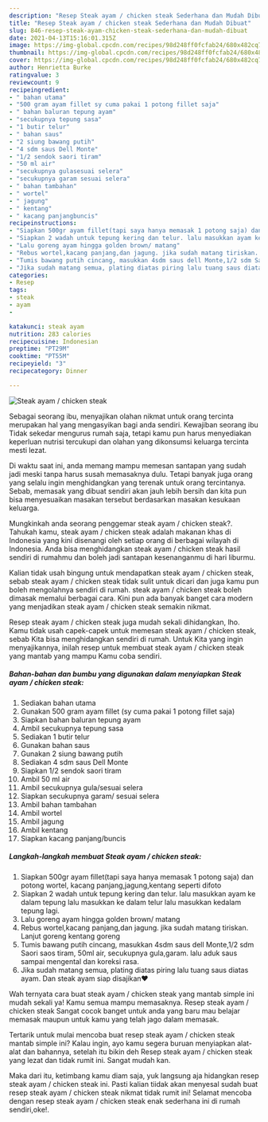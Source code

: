 ```yaml
---
description: "Resep Steak ayam / chicken steak Sederhana dan Mudah Dibuat"
title: "Resep Steak ayam / chicken steak Sederhana dan Mudah Dibuat"
slug: 846-resep-steak-ayam-chicken-steak-sederhana-dan-mudah-dibuat
date: 2021-04-13T15:16:01.315Z
image: https://img-global.cpcdn.com/recipes/98d248ff0fcfab24/680x482cq70/steak-ayam-chicken-steak-foto-resep-utama.jpg
thumbnail: https://img-global.cpcdn.com/recipes/98d248ff0fcfab24/680x482cq70/steak-ayam-chicken-steak-foto-resep-utama.jpg
cover: https://img-global.cpcdn.com/recipes/98d248ff0fcfab24/680x482cq70/steak-ayam-chicken-steak-foto-resep-utama.jpg
author: Henrietta Burke
ratingvalue: 3
reviewcount: 9
recipeingredient:
- " bahan utama"
- "500 gram ayam fillet sy cuma pakai 1 potong fillet saja"
- " bahan baluran tepung ayam"
- "secukupnya tepung sasa"
- "1 butir telur"
- " bahan saus"
- "2 siung bawang putih"
- "4 sdm saus Dell Monte"
- "1/2 sendok saori tiram"
- "50 ml air"
- "secukupnya gulasesuai selera"
- "secukupnya garam sesuai selera"
- " bahan tambahan"
- " wortel"
- " jagung"
- " kentang"
- " kacang panjangbuncis"
recipeinstructions:
- "Siapkan 500gr ayam fillet(tapi saya hanya memasak 1 potong saja) dan potong wortel, kacang panjang,jagung,kentang seperti difoto"
- "Siapkan 2 wadah untuk tepung kering dan telur. lalu masukkan ayam ke dalam tepung lalu masukkan ke dalam telur lalu masukkan kedalam tepung lagi."
- "Lalu goreng ayam hingga golden brown/ matang"
- "Rebus wortel,kacang panjang,dan jagung. jika sudah matang tiriskan. Lanjut goreng kentang goreng"
- "Tumis bawang putih cincang, masukkan 4sdm saus dell Monte,1/2 sdm Saori saos tiram, 50ml air, secukupnya gula,garam. lalu aduk saus sampai mengental dan koreksi rasa."
- "Jika sudah matang semua, plating diatas piring lalu tuang saus diatas ayam. Dan steak ayam siap disajikan❤️"
categories:
- Resep
tags:
- steak
- ayam
- 

katakunci: steak ayam  
nutrition: 283 calories
recipecuisine: Indonesian
preptime: "PT29M"
cooktime: "PT55M"
recipeyield: "3"
recipecategory: Dinner

---
```



![Steak ayam / chicken steak](https://img-global.cpcdn.com/recipes/98d248ff0fcfab24/680x482cq70/steak-ayam-chicken-steak-foto-resep-utama.jpg)

Sebagai seorang ibu, menyajikan olahan nikmat untuk orang tercinta merupakan hal yang mengasyikan bagi anda sendiri. Kewajiban seorang ibu Tidak sekedar mengurus rumah saja, tetapi kamu pun harus menyediakan keperluan nutrisi tercukupi dan olahan yang dikonsumsi keluarga tercinta mesti lezat.

Di waktu  saat ini, anda memang mampu memesan santapan yang sudah jadi meski tanpa harus susah memasaknya dulu. Tetapi banyak juga orang yang selalu ingin menghidangkan yang terenak untuk orang tercintanya. Sebab, memasak yang dibuat sendiri akan jauh lebih bersih dan kita pun bisa menyesuaikan masakan tersebut berdasarkan masakan kesukaan keluarga. 



Mungkinkah anda seorang penggemar steak ayam / chicken steak?. Tahukah kamu, steak ayam / chicken steak adalah makanan khas di Indonesia yang kini disenangi oleh setiap orang di berbagai wilayah di Indonesia. Anda bisa menghidangkan steak ayam / chicken steak hasil sendiri di rumahmu dan boleh jadi santapan kesenanganmu di hari liburmu.

Kalian tidak usah bingung untuk mendapatkan steak ayam / chicken steak, sebab steak ayam / chicken steak tidak sulit untuk dicari dan juga kamu pun boleh mengolahnya sendiri di rumah. steak ayam / chicken steak boleh dimasak memalui berbagai cara. Kini pun ada banyak banget cara modern yang menjadikan steak ayam / chicken steak semakin nikmat.

Resep steak ayam / chicken steak juga mudah sekali dihidangkan, lho. Kamu tidak usah capek-capek untuk memesan steak ayam / chicken steak, sebab Kita bisa menghidangkan sendiri di rumah. Untuk Kita yang ingin menyajikannya, inilah resep untuk membuat steak ayam / chicken steak yang mantab yang mampu Kamu coba sendiri.

<!--inarticleads1-->

##### Bahan-bahan dan bumbu yang digunakan dalam menyiapkan Steak ayam / chicken steak:

1. Sediakan  bahan utama
1. Gunakan 500 gram ayam fillet (sy cuma pakai 1 potong fillet saja)
1. Siapkan  bahan baluran tepung ayam
1. Ambil secukupnya tepung sasa
1. Sediakan 1 butir telur
1. Gunakan  bahan saus
1. Gunakan 2 siung bawang putih
1. Sediakan 4 sdm saus Dell Monte
1. Siapkan 1/2 sendok saori tiram
1. Ambil 50 ml air
1. Ambil secukupnya gula/sesuai selera
1. Siapkan secukupnya garam/ sesuai selera
1. Ambil  bahan tambahan
1. Ambil  wortel
1. Ambil  jagung
1. Ambil  kentang
1. Siapkan  kacang panjang/buncis




<!--inarticleads2-->

##### Langkah-langkah membuat Steak ayam / chicken steak:

1. Siapkan 500gr ayam fillet(tapi saya hanya memasak 1 potong saja) dan potong wortel, kacang panjang,jagung,kentang seperti difoto
1. Siapkan 2 wadah untuk tepung kering dan telur. lalu masukkan ayam ke dalam tepung lalu masukkan ke dalam telur lalu masukkan kedalam tepung lagi.
1. Lalu goreng ayam hingga golden brown/ matang
1. Rebus wortel,kacang panjang,dan jagung. jika sudah matang tiriskan. Lanjut goreng kentang goreng
1. Tumis bawang putih cincang, masukkan 4sdm saus dell Monte,1/2 sdm Saori saos tiram, 50ml air, secukupnya gula,garam. lalu aduk saus sampai mengental dan koreksi rasa.
1. Jika sudah matang semua, plating diatas piring lalu tuang saus diatas ayam. Dan steak ayam siap disajikan❤️




Wah ternyata cara buat steak ayam / chicken steak yang mantab simple ini mudah sekali ya! Kamu semua mampu memasaknya. Resep steak ayam / chicken steak Sangat cocok banget untuk anda yang baru mau belajar memasak maupun untuk kamu yang telah jago dalam memasak.

Tertarik untuk mulai mencoba buat resep steak ayam / chicken steak mantab simple ini? Kalau ingin, ayo kamu segera buruan menyiapkan alat-alat dan bahannya, setelah itu bikin deh Resep steak ayam / chicken steak yang lezat dan tidak rumit ini. Sangat mudah kan. 

Maka dari itu, ketimbang kamu diam saja, yuk langsung aja hidangkan resep steak ayam / chicken steak ini. Pasti kalian tiidak akan menyesal sudah buat resep steak ayam / chicken steak nikmat tidak rumit ini! Selamat mencoba dengan resep steak ayam / chicken steak enak sederhana ini di rumah sendiri,oke!.

